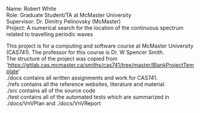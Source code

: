 Name: Robert White  
Role: Graduate Student/TA at McMaster University  
Supervisor: Dr. Dimitry Pelinovsky (McMaster)  
Project: A numerical search for the location of the continuous spectrum related to travelling periodic waves 

This project is for a computing and software course at McMaster University (CAS741). The professor for this course is Dr. W Spencer Smith.  
The structure of the project was copied from 'https://gitlab.cas.mcmaster.ca/smiths/cas741/tree/master/BlankProjectTemplate'   
./docs contains all written assignments and work for CAS741.  
./refs contains all the reference websites, literature and material.  
./src contains all of the source code   
./test contains all of the automated tests which are summarized in ./docs/VnVPlan and ./docs/VnVReport


